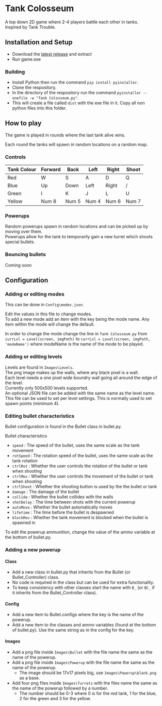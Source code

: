 # Tank Colosseum

A top down 2D game where 2-4 players battle each other in tanks.  
Inspired by Tank Trouble.

## Installation and Setup

- Download the [latest release](https://github.com/MSchmidt951/Tank-Colosseum/releases) and extract
- Run game.exe

### Building

- Install Python then run the command `pip install pyinstaller`.
- Clone the respository.
- In the directory of the respository run the command `pyinstaller --onefile -w "Tank Colosseum.py"`.
- This will create a file called `dist` with the exe file in it. Copy all non python files into this folder.

## How to play

The game is played in rounds where the last tank alive wins.

Each round the tanks will spawn in random locations on a random map.

### Controls

Tank Colour | Forward | Back  | Left  | Right | Shoot
----------- | ------- | ----- | ----- | ----- | -----
Red         | W       | S     | A     | D     | Q
Blue        | Up      | Down  | Left  | Right | /
Green       | I       | K     | J     | L     | U
Yellow      | Num 8   | Num 5 | Num 4 | Num 6 | Num 7

### Powerups

Random powerups spawn in random locations and can be picked up by moving over them.  
Powerups allow for the tank to temporarily gain a new turret which shoots special bullets.

### Bouncing bullets

Coming soon

## Configuration

### Adding or editing modes

This can be done in `Config\modes.json`.

Edit the values in this file to change modes.  
To add a new mode add an item with the key being the mode name. Any item within the mode will change the default.  

In order to change the mode change the line in `Tank Colosseum.py` from `currLvl = Level(screen, imgPath)` to `currLvl = Level(screen, imgPath, 'modeName')` where modeName is the name of the mode to be played.

### Adding or editing levels

Levels are found in `Images\Levels`.  
The png image makes up the walls, where any black pixel is a wall.  
Each level needs a one pixel wide boundry wall going all around the edge of the level.  
Currently only 500x500 levels supported.  
An optional JSON file can be added with the same name as the level name.  
This file can be used to set per level settings. This is normally used to set spawn points (minimum 4).  

### Editing bullet characteristics

Bullet configuration is found in the Bullet class in bullet.py.

Bullet characteristics
- `speed` : The speed of the bullet, uses the same scale as the tank movement
- `rotSpeed` : The rotation speed of the bullet, uses the same scale as the tank rotation
- `ctrlRot` : Whether the user controls the rotation of the bullet or tank when shooting
- `ctrlMov` : Whether the user controls the movement of the bullet or tank when shooting
- `ctrlShoot` : Whether the shooting button is used by the the bullet or tank
- `damage` : The damage of the bullet
- `collide` : Whether the bullet collides with the walls
- `shotDelay` : The time between shots with the current powerup
- `autoMove` : Whether the bullet automatically moves
- `lifetime` : The time before the bullet is despawned
- `blockMov` : Whether the tank movement is blocked when the bullet is spawned in

To edit the powerup ammunition, change the value of the ammo variable at the bottom of bullet.py.

### Adding a new powerup

#### Class

- Add a new class in bullet.py that inherits from the Bullet (or Bullet_Controller) class.  
- No code is required in the class but can be used for extra functionality.  
- To keep consistency with other classes start the name with `B_` (or `BC_` if it inherits from the Bullet_Controller class).  

#### Config

- Add a new item to Bullet.configs where the key is the name of the powerup.  
- Add a new item to the classes and ammo variables (found at the bottom of bullet.py). Use the same string as in the config for the key.  

#### Images

- Add a png file inside `Images\Bullet` with the file name the same as the name of the powerup.  
- Add a png file inside `Images\Powerup` with the file name the same as the name of the powerup.
  - The image should be 17x17 pixels big, use `Images\Powerup\blank.png` as a base.  
- Add four png files inside `Images\Turrets` with the files name the same as the name of the powerup followed by a number.
  - The number should be 0-3 where 0 is for the red tank, 1 for the blue, 2 for the green and 3 for the yellow.

